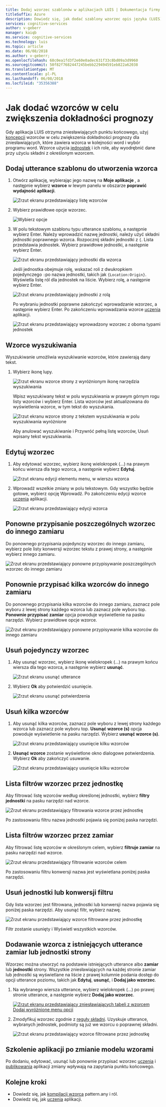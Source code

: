 ```yaml
---
title: Dodaj wzorzec szablonów w aplikacjach LUIS | Dokumentacja firmy Microsoft
titleSuffix: Azure
description: Dowiedz się, jak dodać szablony wzorzec opis języka (LUIS) aplikacji w celu zwiększenia dokładności prognozy.
services: cognitive-services
author: v-geberr
manager: kaiqb
ms.service: cognitive-services
ms.technology: luis
ms.topic: article
ms.date: 06/08/2018
ms.author: v-geberr;
ms.openlocfilehash: 68c0ea1fd3f2e60e0adec631f33c8bd09a3d9960
ms.sourcegitcommit: 50f82f7682447245bebb229494591eb822a62038
ms.translationtype: MT
ms.contentlocale: pl-PL
ms.lasthandoff: 06/08/2018
ms.locfileid: "35356388"
---
```

# <a name="how-to-add-patterns-to-improve-prediction-accuracy"></a>Jak dodać wzorców w celu zwiększenia dokładności prognozy
Gdy aplikacja LUIS otrzyma zniesławiających punktu końcowego, użyj [koncepcji](luis-concept-patterns.md) wzorców w celu zwiększenia dokładności prognozy dla zniesławiających, które zawiera wzorca w kolejności word i wybór programu word. Wzorce użycia [jednostek](luis-concept-entity-types.md) i ich role, aby wyodrębnić dane przy użyciu składni z określonym wzorcem. 

## <a name="add-template-utterance-to-create-pattern"></a>Dodaj utterance szablonu do utworzenia wzorca
1. Otwórz aplikację, wybierając jego nazwę na **Moje aplikacje** , a następnie wybierz **wzorce** w lewym panelu w obszarze **poprawić wydajność aplikacji**.

    ![Zrzut ekranu przedstawiający listę wzorców](./media/luis-how-to-model-intent-pattern/patterns-1.png)

2. Wybierz prawidłowe opcje wzorzec. 

    ![Wybierz opcje](./media/luis-how-to-model-intent-pattern/patterns-2.png)

3. W polu tekstowym szablonu typu utterance szablonu, a następnie wybierz Enter. Należy wprowadzić nazwę jednostki, należy użyć składni jednostki poprawnego wzorca. Rozpocznij składni jednostki z `{`. Lista przedstawia jednostek. Wybierz prawidłowe jednostki, a następnie wybierz Enter. 

    ![Zrzut ekranu przedstawiający jednostki dla wzorca](./media/luis-how-to-model-intent-pattern/patterns-3.png)

    Jeśli jednostka obejmuje rolę, wskazać roli z dwukropkiem pojedynczego `:`po nazwa jednostki, takich jak `{Location:Origin}`. Wyświetla listę ról dla jednostek na liście. Wybierz rolę, a następnie wybierz Enter. 

    ![Zrzut ekranu przedstawiający jednostki z rolą](./media/luis-how-to-model-intent-pattern/patterns-4.png)

    Po wybraniu jednostki poprawne zakończyć wprowadzanie wzorzec, a następnie wybierz Enter. Po zakończeniu wprowadzania wzorce [uczenia](luis-how-to-train.md) aplikacji.

    ![Zrzut ekranu przedstawiający wprowadzony wzorzec z oboma typami jednostek](./media/luis-how-to-model-intent-pattern/patterns-5.png)

## <a name="search-patterns"></a>Wzorce wyszukiwania
Wyszukiwanie umożliwia wyszukiwanie wzorców, które zawierają dany tekst.  

1. Wybierz ikonę lupy.

    ![Zrzut ekranu wzorce strony z wyróżnionym ikonę narzędzia wyszukiwania](./media/luis-how-to-model-intent-pattern/search-icon.png)

    Wpisz wyszukiwany tekst w polu wyszukiwania w prawym górnym rogu listy wzorców i wybierz Enter. Lista wzorców jest aktualizowana do wyświetlenia wzorce, w tym tekst do wyszukania.

    ![Zrzut ekranu wzorce strony z tekstem wyszukiwania w polu wyszukiwania wyróżnione](./media/luis-how-to-model-intent-pattern/search-text.png)

    Aby anulować wyszukiwanie i Przywróć pełną listę wzorców, Usuń wpisany tekst wyszukiwania.

<!-- TBD: should I be able to click on the magnifying glass again to close the search box? It doesn't reset the list. -->

## <a name="edit-a-pattern"></a>Edytuj wzorzec
1. Aby edytować wzorzec, wybierz ikonę wielokropek (...) na prawym końcu wiersza dla tego wzorca, a następnie wybierz **Edytuj**. 

    ![Zrzut ekranu edycji elementu menu, w wierszu wzorca](./media/luis-how-to-model-intent-pattern/patterns-three-dots.png) 

2. Wprowadź wszelkie zmiany w polu tekstowym. Gdy wszystko będzie gotowe, wybierz opcję Wprowadź. Po zakończeniu edycji wzorce [uczenia](luis-how-to-train.md) aplikacji.

    ![Zrzut ekranu przedstawiający edycji wzorca](./media/luis-how-to-model-intent-pattern/edit-pattern.png)

## <a name="reassign-individual-pattern-to-different-intent"></a>Ponowne przypisanie poszczególnych wzorzec do innego zamiaru

Do ponownego przypisania pojedynczy wzorzec do innego zamiaru, wybierz pole listy konwersji wzorzec tekstu z prawej strony, a następnie wybierz innego zamiaru.

![Zrzut ekranu przedstawiający ponowne przypisywanie poszczególnych wzorzec do innego zamiaru](./media/luis-how-to-model-intent-pattern/reassign-individual-pattern.png)

## <a name="reassign-several-patterns-to-different-intent"></a>Ponownie przypisać kilka wzorców do innego zamiaru

Do ponownego przypisania kilka wzorców do innego zamiaru, zaznacz pole wyboru z lewej strony każdego wzorca lub zaznacz pole wyboru top. **Ponownie przypisać zamiar** opcja powoduje wyświetlenie na pasku narzędzi. Wybierz prawidłowe opcje wzorce. 

![Zrzut ekranu przedstawiający ponowne przypisywanie kilka wzorców do innego zamiaru](./media/luis-how-to-model-intent-pattern/reassign-many-patterns.png)

## <a name="delete-a-single-pattern"></a>Usuń pojedynczy wzorzec

1. Aby usunąć wzorzec, wybierz ikonę wielokropek (...) na prawym końcu wiersza dla tego wzorca, a następnie wybierz **usunąć**. 

    ![Zrzut ekranu usunąć utterance](./media/luis-how-to-model-intent-pattern/patterns-three-dots-ddl.png)

2. Wybierz **Ok** aby potwierdzić usunięcie.

    ![Zrzut ekranu usunąć potwierdzenia](./media/luis-how-to-model-intent-pattern/confirm-delete.png)

## <a name="delete-several-patterns"></a>Usuń kilka wzorców

1. Aby usunąć kilka wzorców, zaznacz pole wyboru z lewej strony każdego wzorca lub zaznacz pole wyboru top. **Usunąć wzorce (s)** opcja powoduje wyświetlenie na pasku narzędzi. Wybierz **usunąć wzorce (s)**.  

    ![Zrzut ekranu przedstawiający usunięcie kilku wzorców](./media/luis-how-to-model-intent-pattern/delete-many-patterns.png)

2. **Usunąć wzorce** zostanie wyświetlone okno dialogowe potwierdzenia. Wybierz **Ok** aby zakończyć usuwanie.

    ![Zrzut ekranu przedstawiający usunięcie kilku wzorców](./media/luis-how-to-model-intent-pattern/delete-many-patterns-confirmation.png)

## <a name="filter-pattern-list-by-entity"></a>Lista filtrów wzorzec przez jednostkę

Aby filtrować listę wzorców według określonej jednostki, wybierz **filtry jednostki** na pasku narzędzi nad wzorce. 

![Zrzut ekranu przedstawiający filtrowania wzorce przez jednostkę](./media/luis-how-to-model-intent-pattern/filter-entities-1.png)

Po zastosowaniu filtru nazwa jednostki pojawia się poniżej paska narzędzi. 

## <a name="filter-pattern-list-by-intent"></a>Lista filtrów wzorzec przez zamiar

Aby filtrować listę wzorców w określonym celem, wybierz **filtruje zamiar** na pasku narzędzi nad wzorce. 

![Zrzut ekranu przedstawiający filtrowanie wzorców celem](./media/luis-how-to-model-intent-pattern/filter-intents-1.png)

Po zastosowaniu filtru konwersji nazwa jest wyświetlana poniżej paska narzędzi. 

## <a name="remove-entity-or-intent-filter"></a>Usuń jednostki lub konwersji filtru
Gdy lista wzorzec jest filtrowana, jednostki lub konwersji nazwa pojawia się poniżej paska narzędzi. Aby usunąć filtr, wybierz nazwę.

![Zrzut ekranu przedstawiający wzorce filtrowane przez jednostkę](./media/luis-how-to-model-intent-pattern/filter-entities-2.png)

Filtr zostanie usunięty i Wyświetl wszystkich wzorców. 

## <a name="add-pattern-from-existing-utterance-on-intent-or-entity-page"></a>Dodawanie wzorca z istniejących utterance zamiar lub jednostki strony
Wzorzec można utworzyć na podstawie istniejących utterance albo **zamiar** lub **jednostki** strony. Wszystkie zniesławiających na każdej stronie zamiar lub jednostki są wyświetlane na liście z prawej kolumnie podania dostęp do opcji utterance poziomu, takich jak **Edytuj**, **usunąć**, i **Dodaj jako wzorzec**.

1. Na wybranego wiersza utterance, wybierz wielokropek (...) po prawej stronie utterance, a następnie wybierz **Dodaj jako wzorzec**.

    [![](./media/luis-how-to-model-intent-pattern/add-pattern-from-utterance.png "Zrzut ekranu przedstawiający zniesławiających tabeli z wzorcem Dodaj wyróżnione menu opcji")](./media/luis-how-to-model-intent-pattern/add-pattern-from-utterance.png)

2. Zmodyfikuj wzorzec zgodnie z [reguły składni](luis-concept-patterns.md#pattern-syntax). Uzyskuje utterance, wybranych jednostek, podmioty są już we wzorcu o poprawnej składni.

    ![Zrzut ekranu przedstawiający wzorce filtrowane przez jednostkę](./media/luis-how-to-model-intent-pattern/confirm-patterns-modal.png)

## <a name="train-your-app-after-changing-model-with-patterns"></a>Szkolenie aplikacji po zmianie modelu wzorami
Po dodaniu, edytować, usunąć lub ponownie przypisać wzorzec [uczenia](luis-how-to-train.md) i [publikowania](PublishApp.md) aplikacji zmiany wpływają na zapytania punktu końcowego. 

## <a name="next-steps"></a>Kolejne kroki

* Dowiedz się, jak [kompilacji wzorca](luis-tutorial-pattern.md) pattern.any i ról.
* Dowiedz się, jak [uczenia](luis-how-to-train.md) aplikacji.